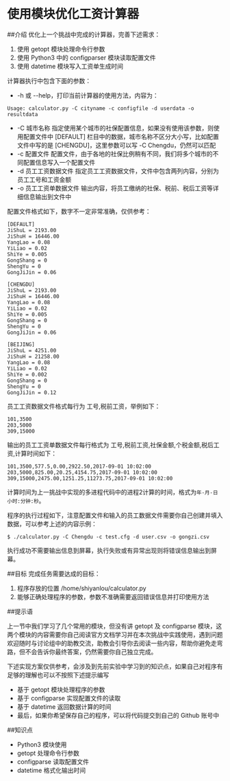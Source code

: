 # 使用模块优化工资计算器

##介绍
优化上一个挑战中完成的计算器，完善下述需求：

1. 使用 getopt 模块处理命令行参数
2. 使用 Python3 中的 configparser 模块读取配置文件
3. 使用 datetime 模块写入工资单生成时间

计算器执行中包含下面的参数：

- -h 或 --help，打印当前计算器的使用方法，内容为：

```
Usage: calculator.py -C cityname -c configfile -d userdata -o resultdata
```

- -C 城市名称 指定使用某个城市的社保配置信息，如果没有使用该参数，则使用配置文件中 [DEFAULT] 栏目中的数据，城市名称不区分大小写，比如配置文件中写的是 [CHENGDU]，这里参数可以写 -C Chengdu，仍然可以匹配
- -c 配置文件 配置文件，由于各地的社保比例稍有不同，我们将多个城市的不同配置信息写入一个配置文件
- -d 员工工资数据文件 指定员工工资数据文件，文件中包含两列内容，分别为员工工号和工资金额
- -o 员工工资单数据文件 输出内容，将员工缴纳的社保、税前、税后工资等详细信息输出到文件中

配置文件格式如下，数字不一定非常准确，仅供参考：

```
[DEFAULT]
JiShuL = 2193.00
JiShuH = 16446.00
YangLao = 0.08
YiLiao = 0.02
ShiYe = 0.005
GongShang = 0
ShengYu = 0
GongJiJin = 0.06

[CHENGDU]
JiShuL = 2193.00
JiShuH = 16446.00
YangLao = 0.08
YiLiao = 0.02
ShiYe = 0.005
GongShang = 0
ShengYu = 0
GongJiJin = 0.06

[BEIJING]
JiShuL = 4251.00
JiShuH = 21258.00
YangLao = 0.08
YiLiao = 0.02
ShiYe = 0.002
GongShang = 0
ShengYu = 0
GongJiJin = 0.12
```
员工工资数据文件格式每行为 工号,税前工资，举例如下：

```
101,3500
203,5000
309,15000
```
输出的员工工资单数据文件每行格式为 工号,税前工资,社保金额,个税金额,税后工资,计算时间如下：

```
101,3500,577.5,0.00,2922.50,2017-09-01 10:02:00
203,5000,825.00,20.25,4154.75,2017-09-01 10:02:00
309,15000,2475.00,1251.25,11273.75,2017-09-01 10:02:00
```
计算时间为上一挑战中实现的多进程代码中的进程2计算的时间，格式为`年-月-日 小时:分钟:秒`。

程序的执行过程如下，注意配置文件和输入的员工数据文件需要你自己创建并填入数据，可以参考上述的内容示例：

```
$ ./calculator.py -C Chengdu -c test.cfg -d user.csv -o gongzi.csv
```
执行成功不需要输出信息到屏幕，执行失败或有异常出现则将错误信息输出到屏幕。

##目标
完成任务需要达成的目标：

1. 程序存放的位置 /home/shiyanlou/calculator.py
2. 能够正确处理程序的参数，参数不准确需要返回错误信息并打印使用方法

##提示语

上一节中我们学习了几个常用的模块，但没有讲 getopt 及 configparse 模块，这两个模块的内容需要你自己阅读官方文档学习并在本次挑战中实践使用，遇到问题欢迎随时与讨论组中的助教交流，助教会引导你去阅读一些内容，帮助你避免走弯路，但不会告诉你最终答案，仍然需要你自己独立完成。

下述实现方案仅供参考，会涉及到先前实验中学习到的知识点，如果自己对程序有足够的理解也可以不按照下述提示编写

- 基于 getopt 模块处理程序的参数
- 基于 configparse 实现配置文件的读取
- 基于 datetime 返回数据计算的时间
- 最后，如果你希望保存自己的程序，可以将代码提交到自己的 Github 账号中

##知识点
- Python3 模块使用
- getopt 处理命令行参数
- configparse 读取配置文件
- datetime 格式化输出时间



